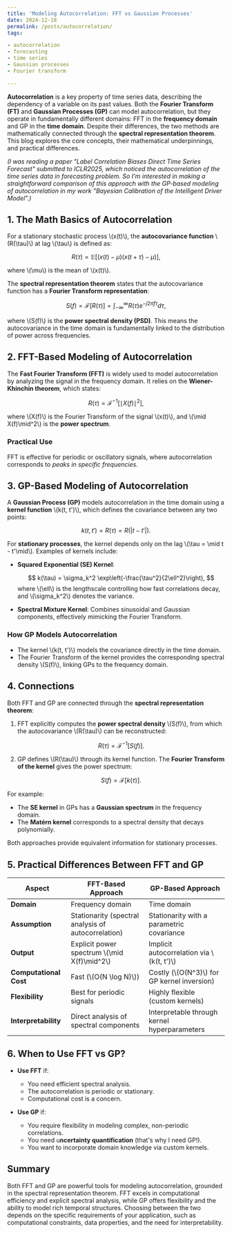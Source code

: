 ```yaml
---
title: 'Modeling Autocorrelation: FFT vs Gaussian Processes'
date: 2024-12-18
permalink: /posts/autocorrelation/
tags:

- autocorrelation
- forecasting
- time series
- Gaussian processes
- Fourier transform

---
```


**Autocorrelation** is a key property of time series data, describing the dependency of a variable on its past values.
Both the **Fourier Transform (FT)** and **Gaussian Processes (GP)** can model autocorrelation, but they operate in
fundamentally different domains: FFT in the **frequency domain** and GP in the **time domain**. Despite their
differences, the two methods are mathematically connected through the **spectral representation theorem**. This blog
explores the core concepts, their mathematical underpinnings, and practical differences.

_(I was reading a paper "Label Correlation Biases Direct Time Series Forecast" submitted to ICLR2025, which noticed the
autocorrelation of the time series data in forecasting problem. So I'm interested in making a straightforward comparison
of this approach with the GP-based modeling of autocorrelation in my work "Bayesian Calibration of the Intelligent
Driver Model".)_

## **1. The Math Basics of Autocorrelation**

For a stationary stochastic process \\(x(t)\\), the **autocovariance function** \\(R(\tau)\\) at lag \\(\tau\\) is
defined as:

$$
R(\tau) = \mathbb{E}[(x(t) - \mu)(x(t+\tau) - \mu)],
$$

where \\(\mu\\) is the mean of \\(x(t)\\).

The **spectral representation theorem** states that the autocovariance function has a **Fourier Transform
representation**:

$$
S(f) = \mathcal{F}[R(\tau)] = \int_{-\infty}^\infty R(\tau) e^{-j2\pi f\tau} d\tau,
$$

where \\(S(f)\\) is the **power spectral density (PSD)**. This means the autocovariance in the time domain is
fundamentally linked to the distribution of power across frequencies.

## **2. FFT-Based Modeling of Autocorrelation**

The **Fast Fourier Transform (FFT)** is widely used to model autocorrelation by analyzing the signal in the frequency
domain. It relies on the **Wiener-Khinchin theorem**, which states:

$$
R(\tau) = \mathcal{F}^{-1}[\mid X(f)\mid^2],
$$

where \\(X(f)\\) is the Fourier Transform of the signal \\(x(t)\\), and \\(\mid X(f)\mid^2\\) is the **power spectrum**.

### **Practical Use**

FFT is effective for periodic or oscillatory signals, where autocorrelation corresponds to _peaks in specific
frequencies_.

## **3. GP-Based Modeling of Autocorrelation**

A **Gaussian Process (GP)** models autocorrelation in the time domain using a **kernel function** \\(k(t, t')\\), which
defines the covariance between any two points:

$$
k(t, t') = R(\tau) = R(|t - t'|).
$$

For **stationary processes**, the kernel depends only on the lag \\(\tau = \mid t - t'\mid\\). Examples of kernels
include:

- **Squared Exponential (SE) Kernel**:

  $$
  k(\tau) = \sigma_k^2 \exp\left(-\frac{\tau^2}{2\ell^2}\right),
  $$
  where \\(\ell\\) is the lengthscale controlling how fast correlations decay, and \\(\sigma_k^2\\) denotes the
  variance.

- **Spectral Mixture Kernel**:
  Combines sinusoidal and Gaussian components, effectively mimicking the Fourier Transform.

### **How GP Models Autocorrelation**

- The kernel \\(k(t, t')\\) models the covariance directly in the time domain.
- The Fourier Transform of the kernel provides the corresponding spectral density \\(S(f)\\), linking GPs to the
  frequency domain.

## **4. Connections**

Both FFT and GP are connected through the **spectral representation theorem**:

1. FFT explicitly computes the **power spectral density** \\(S(f)\\), from which the autocovariance \\(R(\tau)\\) can be
   reconstructed:

   $$
   R(\tau) = \mathcal{F}^{-1}[S(f)].
   $$

2. GP defines \\(R(\tau)\\) through its kernel function. The **Fourier Transform of the kernel** gives the power
   spectrum:

   $$
   S(f) = \mathcal{F}[k(\tau)].
   $$

For example:

- The **SE kernel** in GPs has a **Gaussian spectrum** in the frequency domain.
- The **Matérn kernel** corresponds to a spectral density that decays polynomially.

Both approaches provide equivalent information for stationary processes.

## **5. Practical Differences Between FFT and GP**

| **Aspect**               | **FFT-Based Approach**                             | **GP-Based Approach**                         |
|--------------------------|----------------------------------------------------|-----------------------------------------------|
| **Domain**               | Frequency domain                                   | Time domain                                   |
| **Assumption**           | Stationarity (spectral analysis of autocorrelation) | Stationarity with a parametric covariance     |
| **Output**               | Explicit power spectrum \\(\mid X(f)\mid^2\\)            | Implicit autocorrelation via \\(k(t, t')\\) |
| **Computational Cost**   | Fast (\\(O(N \log N)\\))                           | Costly (\\(O(N^3)\\) for GP kernel inversion) |
| **Flexibility**          | Best for periodic signals                          | Highly flexible (custom kernels)              |
| **Interpretability**     | Direct analysis of spectral components             | Interpretable through kernel hyperparameters  |

## **6. When to Use FFT vs GP?**

- **Use FFT** if:
    - You need efficient spectral analysis.
    - The autocorrelation is periodic or stationary.
    - Computational cost is a concern.

- **Use GP** if:
    - You require flexibility in modeling complex, non-periodic correlations.
    - You need u**ncertainty quantification** (that's why I need GP!).
    - You want to incorporate domain knowledge via custom kernels.

## **Summary**

Both FFT and GP are powerful tools for modeling autocorrelation, grounded in the spectral representation theorem. FFT
excels in computational efficiency and explicit spectral analysis, while GP offers flexibility and the ability to model
rich temporal structures. Choosing between the two depends on the specific requirements of your application, such as
computational constraints, data properties, and the need for interpretability.
